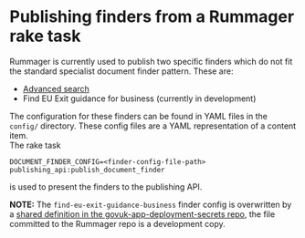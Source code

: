 # Publishing finders from a Rummager rake task

Rummager is currently used to publish two specific finders which do
not fit the standard specialist document finder pattern. These are:

- [Advanced search](advanced-search)
- Find EU Exit guidance for business (currently in development)

The configuration for these finders can be found in YAML files in 
the `config/` directory. These config files are a YAML representation
of a content item.  
The rake task 

```
DOCUMENT_FINDER_CONFIG=<finder-config-file-path> publishing_api:publish_document_finder
``` 

is used to present the finders to the publishing API.  

**NOTE:** The `find-eu-exit-guidance-business` finder config is overwritten by a
[shared definition in the govuk-app-deployment-secrets repo](https://github.com/alphagov/govuk-app-deployment-secrets/blob/master/shared_config/find-eu-exit-guidance-business.yml), the file committed to the
Rummager repo is a development copy.
